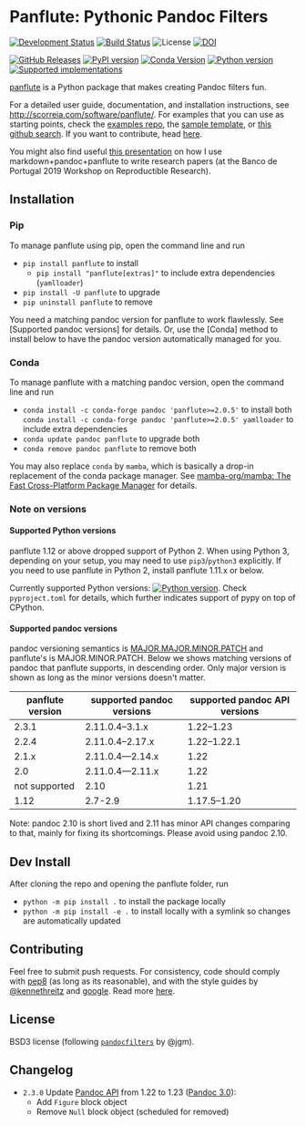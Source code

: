 # Panflute: Pythonic Pandoc Filters

[![Development Status](https://img.shields.io/pypi/status/panflute.svg)](https://pypi.python.org/pypi/panflute/)
[![Build Status](https://github.com/sergiocorreia/panflute/workflows/CI%20Tests/badge.svg)](https://github.com/sergiocorreia/panflute/actions?query=workflow%3A%22CI+Tests%22)
![License](https://img.shields.io/pypi/l/panflute.svg)
[![DOI](https://zenodo.org/badge/55024750.svg)](https://zenodo.org/badge/latestdoi/55024750)

[![GitHub Releases](https://img.shields.io/github/tag/sergiocorreia/panflute.svg?label=github+release)](https://github.com/sergiocorreia/panflute/releases)
[![PyPI version](https://img.shields.io/pypi/v/panflute.svg)](https://pypi.python.org/pypi/panflute/)
[![Conda Version](https://img.shields.io/conda/vn/conda-forge/panflute.svg)](https://anaconda.org/conda-forge/panflute)
[![Python version](https://img.shields.io/pypi/pyversions/panflute.svg)](https://pypi.python.org/pypi/panflute/)
[![Supported implementations](https://img.shields.io/pypi/implementation/panflute.svg)](https://pypi.org/project/panflute)

[panflute](http://scorreia.com/software/panflute/) is a Python package that makes creating Pandoc filters fun.

For a detailed user guide, documentation, and installation instructions, see
<http://scorreia.com/software/panflute/>.
For examples that you can use as starting points, check the [examples repo](https://github.com/sergiocorreia/panflute-filters/tree/master/filters), the [sample template](https://raw.githubusercontent.com/sergiocorreia/panflute/master/docs/source/_static/template.py), or [this github search](https://github.com/search?q=import+panflute+extension%3Apy&type=Code).
If you want to contribute, head [here](/CONTRIBUTING.md).

You might also find useful [this presentation](https://github.com/BPLIM/Workshops/raw/master/BPLIM2019/D2_S1_Sergio_Correia_Markdown.pdf) on how I use markdown+pandoc+panflute to write research papers (at the Banco de Portugal 2019 Workshop on Reproductible Research).


## Installation

### Pip

To manage panflute using pip, open the command line and run

- `pip install panflute` to install
    - `pip install "panflute[extras]"` to include extra dependencies (`yamlloader`)
- `pip install -U panflute` to upgrade
- `pip uninstall panflute` to remove

You need a matching pandoc version for panflute to work flawlessly. See [Supported pandoc versions] for details. Or, use the [Conda] method to install below to have the pandoc version automatically managed for you.

### Conda

To manage panflute with a matching pandoc version, open the command line and run

- `conda install -c conda-forge pandoc 'panflute>=2.0.5'` to install both
    `conda install -c conda-forge pandoc 'panflute>=2.0.5' yamlloader` to include extra dependencies
- `conda update pandoc panflute` to upgrade both
- `conda remove pandoc panflute` to remove both

You may also replace `conda` by `mamba`, which is basically a drop-in replacement of the conda package manager. See [mamba-org/mamba: The Fast Cross-Platform Package Manager](https://github.com/mamba-org/mamba) for details.

### Note on versions

#### Supported Python versions

panflute 1.12 or above dropped support of Python 2. When using Python 3, depending on your setup, you may need to use `pip3`/`python3` explicitly. If you need to use panflute in Python 2, install panflute 1.11.x or below.

Currently supported Python versions: [![Python version](https://img.shields.io/pypi/pyversions/panflute.svg)](https://pypi.python.org/pypi/panflute/). Check `pyproject.toml` for details, which further indicates support of pypy on top of CPython.

#### Supported pandoc versions

pandoc versioning semantics is [MAJOR.MAJOR.MINOR.PATCH](https://pvp.haskell.org) and panflute's is MAJOR.MINOR.PATCH. Below we shows matching versions of pandoc that panflute supports, in descending order. Only major version is shown as long as the minor versions doesn't matter.

<!-- For pandoc API verion, check https://hackage.haskell.org/package/pandoc for pandoc-types, which is the same thing. -->

| panflute version | supported pandoc versions | supported pandoc API versions |
| ---------------- | ------------------------- | ----------------------------- |
| 2.3.1            | 2.11.0.4–3.1.x            | 1.22–1.23                     |
| 2.2.4            | 2.11.0.4–2.17.x           | 1.22–1.22.1                   |
| 2.1.x            | 2.11.0.4—2.14.x           | 1.22                          |
| 2.0              | 2.11.0.4—2.11.x           | 1.22                          |
| not supported    | 2.10                      | 1.21                          |
| 1.12             | 2.7-2.9                   | 1.17.5–1.20                   |

Note: pandoc 2.10 is short lived and 2.11 has minor API changes comparing to that, mainly for fixing its shortcomings. Please avoid using pandoc 2.10.

## Dev Install

After cloning the repo and opening the panflute folder, run

- `python -m pip install .` to install the package locally
- `python -m pip install -e .` to install locally with a symlink so changes are automatically updated

## Contributing

Feel free to submit push requests. For consistency, code should comply with [pep8](https://pypi.python.org/pypi/pep8) (as long as its reasonable), and with the style guides by [@kennethreitz](http://docs.python-guide.org/en/latest/writing/style/) and [google](http://google.github.io/styleguide/pyguide.html). Read more [here](/CONTRIBUTING.md).

## License

BSD3 license (following [`pandocfilters`](https://github.com/jgm/pandocfilters) by @jgm).


## Changelog

- `2.3.0` Update [Pandoc API](https://github.com/jgm/pandoc-types/blob/master/changelog) from 1.22 to 1.23 ([Pandoc 3.0](https://pandoc.org/releases.html#pandoc-3.0-2023-01-18)):
    - Add `Figure` block object
    - Remove `Null` block object (scheduled for removed)
